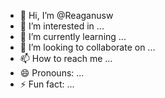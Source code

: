 - 👋 Hi, I’m @Reaganusw
- 👀 I’m interested in ...
- 🌱 I’m currently learning ...
- 💞️ I’m looking to collaborate on ...
- 📫 How to reach me ...
- 😄 Pronouns: ...
- ⚡ Fun fact: ...

<!---
Reaganusw /Reaganusw is a ✨ special ✨ repository because its `README.md` (this file) appears on your GitHub profile.
You can click the Preview link to take a look at your changes.
--->
